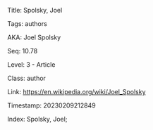 Title:  Spolsky, Joel

Tags:   authors

AKA:    Joel Spolsky

Seq:    10.78

Level:  3 - Article

Class:  author

Link:   https://en.wikipedia.org/wiki/Joel_Spolsky

Timestamp: 20230209212849

Index:  Spolsky, Joel; 
